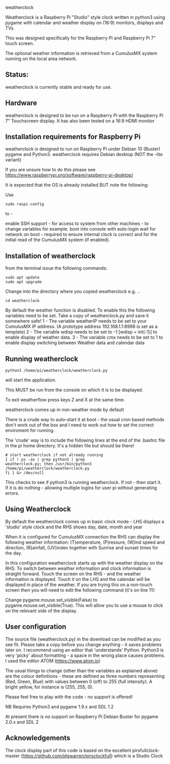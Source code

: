 weatherclock

Weatherclock is a Raspberry Pi "Studio" style clock written in python3 using pygame with calendar and weather display on (16:9) monitors, displays and TVs.

This was designed specifically for the Raspberry Pi and Raspberry Pi 7" touch screen.

The optional weather information is retrieved from a CumulusMX system running on the local area network.

Status:
-------

weatherclock is currently stable and ready for use.

Hardware
--------
weatherclock is designed to be run on a Raspberry Pi with the Raspberry Pi 7" Touchscreen display.  It has also been tested on a 16:9 HDMI monitor


Installation requirements for Raspberry Pi
------------------------------------------

weatherclock is designed to run on Raspberry Pi under Debian 10 (Buster) pygame and Python3. weatherclock requires Debian desktop (NOT the -lite variant)

If you are unsure how to do this please see https://www.raspberrypi.org/software/raspberry-pi-desktop/  

It is expected that the OS is already installed BUT note the following:

Use
```
sudo raspi-config
```
to -

enable SSH support - for access to system from other machines - to change variables for example.
boot into console with auto-login
wait for network on boot - required to ensure internal clock is correct and for the initial read of the CumulusMX system (if enabled).

Installation of weatherclock
----------------------------

from the terminal issue the following commands:
```
sudo apt update
sudo apt upgrade
```

Change into the directory where you copied weatherclock e.g. ..
```
cd weatherclock
```
By default the weather function is disabled. To enable this the following variables need to be set.
Take a copy of weatherclock.py and save it somewhere safe!
1 - The variable weatherIP needs to be set to your CumulusMX IP address. (A prototype address 192.168.1.1:8998 is set as a template)
2 - The variable wdisp needs to be set to  -1 [wdisp = int(-1)] to enable display of weather data.
3 - The variable cmx needs to be set to 1 to enable display switching between Weather data and calendar data

Running weatherclock
--------------------
```
python3 /home/pi/weatherclock/weatherclock.py  
```
will start the application.

This MUST be run from the console on which it is to be displayed.

To exit weatherflow press keys Z and X at the same time.

weatherclock comes up in non-weather mode by default

There is a crude way to auto-start it at boot - the usual cron based methods don't work out of the box and I need to work out how to set the correct enviroment for running.

The 'crude' way is to include the following lines at the end of the .bashrc file in the pi home directory.  It's a hidden file but should be there!
```
# start weatherclock if not already running
{ if ! ps -ax | grep python3 | grep
weatherclock.py; then /usr/bin/python3 /home/pi/weatherclock/weatherclock.py
fi } &> /dev/null
```
This checks to see if python3 is running weatherclock.  If not - then start it. If it is do nothing - allowing multiple logins for user pi without generating errors.  

Using Weatherclock
------------------

By default the weatherclock comes up in basic clock mode - LHS displays a 'studio' style clock and the RHS shows day, date, month and year

When it is configured for CumulusMX connection the RHS can display the following weather information: (T)emperature, (P)ressure, (W)ind speed and direction, (R)ainfall, (UV)index together with Sunrise and sunset times for the day.  

In this configuration weatherclock starts up with the weather display on the RHS.  To switch between weather information and clock information is straight forward. Touch the screen on the RHS - and the weather information is displayed.  Touch it on the LHS and the calendar will be displayed in place of the weather.  If you are trying this on a non-touch screen then you will need to edit the following command (it's on line 11):

Change pygame.mouse.set_visible(False) to pygame.mouse.set_visible(True).  This will allow you to use a mouse to click on the relevant side of the display.

User configuration
------------------

The source file (weatherclock.py) in the download can be modified as you see fit.  Please take a copy before you change anything - it saves problems later on. I recommend using an editor that 'understands' Python.  Python3 is very 'picky' about formatting - a space in the wrong place causes problems. I used the editor ATOM (https://www.atom.io)

The usual things to change (other than the variables as explained above) are the colour definitions - these are defined as three numbers representing (Red, Green, Blue) with values between 0 (off) to 255 (full intensity). A bright yellow, for instance is (255, 255, 0).

Please feel free to play with the code - no support is offered!

NB  Requires Python3 and pygame 1.9.x and SDL 1.2

At present there is no support on Raspberry Pi Debian Buster for pygame 2.0.x and SDL 2

Acknowledgements
----------------

The clock display part of this code is based on the excellent pirsfullclock-master (https://github.com/jdgwarren/pirsclockfull) which is a Studio Clock
